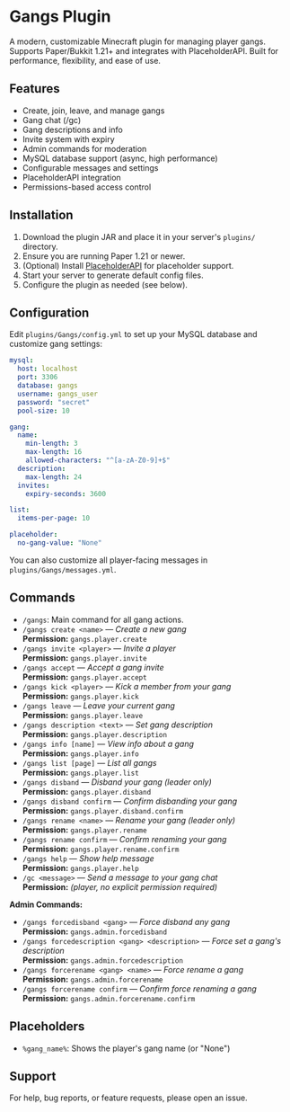 # Gangs Plugin

A modern, customizable Minecraft plugin for managing player gangs. Supports Paper/Bukkit 1.21+ and integrates with PlaceholderAPI. Built for performance, flexibility, and ease of use.

## Features

- Create, join, leave, and manage gangs
- Gang chat (/gc)
- Gang descriptions and info
- Invite system with expiry
- Admin commands for moderation
- MySQL database support (async, high performance)
- Configurable messages and settings
- PlaceholderAPI integration
- Permissions-based access control

## Installation

1. Download the plugin JAR and place it in your server's `plugins/` directory.
2. Ensure you are running Paper 1.21 or newer.
3. (Optional) Install [PlaceholderAPI](https://www.spigotmc.org/resources/placeholderapi.6245/) for placeholder support.
4. Start your server to generate default config files.
5. Configure the plugin as needed (see below).

## Configuration

Edit `plugins/Gangs/config.yml` to set up your MySQL database and customize gang settings:

```yaml
mysql:
  host: localhost
  port: 3306
  database: gangs
  username: gangs_user
  password: "secret"
  pool-size: 10

gang:
  name:
    min-length: 3
    max-length: 16
    allowed-characters: "^[a-zA-Z0-9]+$"
  description:
    max-length: 24
  invites:
    expiry-seconds: 3600

list:
  items-per-page: 10

placeholder:
  no-gang-value: "None"
```

You can also customize all player-facing messages in `plugins/Gangs/messages.yml`.

## Commands

- `/gangs`: Main command for all gang actions.
- `/gangs create <name>` — *Create a new gang*  
  **Permission:** `gangs.player.create`
- `/gangs invite <player>` — *Invite a player*  
  **Permission:** `gangs.player.invite`
- `/gangs accept` — *Accept a gang invite*  
  **Permission:** `gangs.player.accept`
- `/gangs kick <player>` — *Kick a member from your gang*  
  **Permission:** `gangs.player.kick`
- `/gangs leave` — *Leave your current gang*  
  **Permission:** `gangs.player.leave`
- `/gangs description <text>` — *Set gang description*  
  **Permission:** `gangs.player.description`
- `/gangs info [name]` — *View info about a gang*  
  **Permission:** `gangs.player.info`
- `/gangs list [page]` — *List all gangs*  
  **Permission:** `gangs.player.list`
- `/gangs disband` — *Disband your gang (leader only)*  
  **Permission:** `gangs.player.disband`
- `/gangs disband confirm` — *Confirm disbanding your gang*  
  **Permission:** `gangs.player.disband.confirm`
- `/gangs rename <name>` — *Rename your gang (leader only)*  
  **Permission:** `gangs.player.rename`
- `/gangs rename confirm` — *Confirm renaming your gang*  
  **Permission:** `gangs.player.rename.confirm`
- `/gangs help` — *Show help message*  
  **Permission:** `gangs.player.help`
- `/gc <message>` — *Send a message to your gang chat*  
  **Permission:** *(player, no explicit permission required)*

**Admin Commands:**

- `/gangs forcedisband <gang>` — *Force disband any gang*  
  **Permission:** `gangs.admin.forcedisband`
- `/gangs forcedescription <gang> <description>` — *Force set a gang's description*  
  **Permission:** `gangs.admin.forcedescription`
- `/gangs forcerename <gang> <name>` — *Force rename a gang*  
  **Permission:** `gangs.admin.forcerename`
- `/gangs forcerename confirm` — *Confirm force renaming a gang*  
  **Permission:** `gangs.admin.forcerename.confirm`

## Placeholders

- `%gang_name%`: Shows the player's gang name (or "None")

## Support

For help, bug reports, or feature requests, please open an issue.